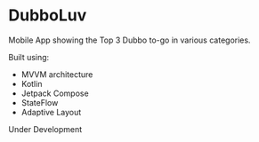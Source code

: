 # DubboLuv
Mobile App showing the Top 3 Dubbo to-go in various categories.

Built using:
- MVVM architecture
- Kotlin
- Jetpack Compose
- StateFlow
- Adaptive Layout

Under Development

